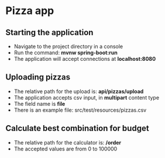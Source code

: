 # Pizza app

## Starting the application
- Navigate to the project directory in a console
- Run the command: **mvnw spring-boot:run**
- The application will accept connections at **localhost:8080**

## Uploading pizzas
- The relative path for the upload is: **api/pizzas/upload**
- The application accepts csv input, in **multipart** content type
- The field name is **file**
- There is an example file: src/test/resources/pizzas.csv

## Calculate best combination for budget
- The relative path for the calculator is: **/order**
- The accepted values are from 0 to 100000

